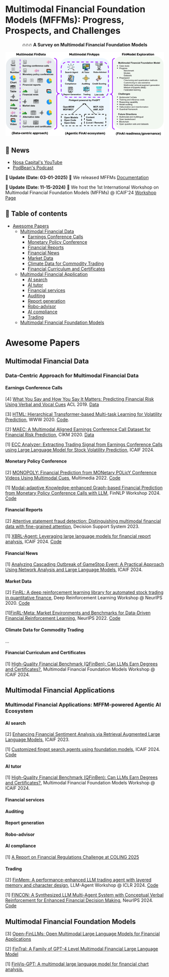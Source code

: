 # Multimodal Financial Foundation Models (MFFMs): Progress, Prospects, and Challenges

<div align="center">
  
🔥🔥🔥 **A Survey on Multimodal Financial Foundation Models**  

<div align="center">
  <img src="pic/overview_new.png" alt="MFFM Framework" width="600px">
</div>

</div>


## 📰 News

+ [Nosa Capital's YouTube](https://www.youtube.com/watch?v=d2S_qugEbMQ)
+ [PodBean's Podcast](https://kathrynj2.podbean.com/e/multimodal-financial-foundation-models-a-paper-review/)
  
**📢 Update (Date: 03-01-2025)**
🚀 We released MFFMs [Documentation](https://awesome-mffms.readthedocs.io/en/latest/#) <br>


**📢 Update (Date: 11-15-2024)**
🚀 We host the 1st International Workshop on Multimodal Financial Foundation Models (MFFMs) @ ICAIF'24
[Workshop Page](https://sites.google.com/view/iwmffm2024/home?authuser=1)



## 📖 Table of contents
- [Awesome Papers](#awesome-papers)
  - [ Multimodal Financial Data](#multimodal-financial-data)
    - [ Earnings Conference Calls](#earnings-conference-calls)
    - [ Monetary Policy Conference](#monetary-policy-conference)
    - [Financial Reports](#financial-reports)
    - [Financial News](#financial-news)
    - [Market Data](#market-data)
    - [Climate Data for Commodity Trading](#climate-data-for-commodity-trading)
    - [Financial Curriculum and Certificates](#financial-curriculum-and-certificates)
  - [ Multimodal Financial Application](#multimodal-financial-application)
    - [AI search](#ai-search)
    - [AI tutor](#ai-tutor)
    - [Financial services](#financial-services)
    - [Auditing](#auditing)
    - [Report generation](#report-generation)
    - [Robo-advisor](#robo-advisor)
    - [AI compliance](#ai-compliance)
    - [Trading](#trading)
  - [Multimodal Financial Foundation Models](#multimodal-financial-foundation-models)


# Awesome Papers
## Multimodal Financial Data
### **Data-Centric Approach for Multimodal Financial Data**
#### Earnings Conference Calls
[4] [What You Say and How You Say It Matters: Predicting Financial Risk Using Verbal and Vocal Cues](https://aclanthology.org/P19-1038.pdf) ACL 2019. [Data](https://github.com/GeminiLn/EarningsCall_Dataset/tree/master)

[3] [HTML: Hierarchical Transformer-based Multi-task Learning for Volatility Prediction](https://dl.acm.org/doi/pdf/10.1145/3366423.3380128?casa_token=nczNU-7cmJ8AAAAA:f8QGb4OhlRADBCm6eNl2Zvuwd5B7WIWUTtsEkAcWum-ValjGaTGSyn7NoZcQ-MgiXN-SkdoQMNg5sw), WWW 2020. [Code](https://github.com/YangLinyi/HTML-Hierarchical-Transformer-based-Multi-task-Learning-for-Volatility-Prediction).

[2] [MAEC: A Multimodal Aligned Earnings Conference Call Dataset for Financial Risk Prediction](https://dl.acm.org/doi/pdf/10.1145/3340531.3412879), CIKM 2020. [Data](https://github.com/Earnings-Call-Dataset/MAEC-A-Multimodal-Aligned-Earnings-Conference-Call-Dataset-for-Financial-Risk-Prediction)

[1] [ECC Analyzer: Extracting Trading Signal from Earnings Conference Calls using Large Language Model for Stock Volatility Prediction](https://dl.acm.org/doi/pdf/10.1145/3677052.3698689), ICAIF 2024.


#### Monetary Policy Conference
[2] [MONOPOLY: Financial Prediction from MONetary POLicY Conference Videos Using Multimodal Cues](https://dl.acm.org/doi/pdf/10.1145/3503161.3548380?casa_token=HGG8_xUXqgYAAAAA:KKB772yfPxxsIo5IhIrZfeEffMkomYa-KYvHt7p7F3awe1bManRzorGFAqrdckPXkjSdMafYLgAdRQ), Multimedia 2022. [Code](https://github.com/monopoly-monitory-policy-calls/MONOPOLY)

[1] [Modal-adaptive Knowledge-enhanced Graph-based Financial Prediction from Monetary Policy Conference Calls with LLM](https://arxiv.org/pdf/2403.16055), FinNLP Workshop 2024.  [Code](https://github.com/OuyangKun10/MANAGER)


#### Financial Reports
[2] [Attentive statement fraud detection: Distinguishing multimodal financial data with fine-grained attention](https://www.sciencedirect.com/science/article/pii/S0167923622001841?casa_token=H5JWNW5xkkIAAAAA:ieMEzMom76ojHKJGekhrh5uBokT2FtYBAWVhBu406vu46YiO_p3jc8OE9EBa3Q91anUykV9s5x4), Decision Support System 2023.

[1] [XBRL-Agent: Leveraging large language models for financial report analysis](https://dl.acm.org/doi/pdf/10.1145/3677052.3698614?casa_token=eFzOiTLZuGkAAAAA:SNON8hhKqSXmkTASdYeemnJ-6z_QGMufywoaTNEzrqtf8-ylo6sjHIIcvScIafgWdAyq0RUCUx25jQ), ICAIF 2024. [Code](https://github.com/Open-Finance-Lab/Chat_XBRL)


#### Financial News
[1] [Analyzing Cascading Outbreak of GameStop Event: A Practical Approach Using Network Analysis and Large Language Models](https://dl.acm.org/doi/pdf/10.1145/3677052.3698636?casa_token=8IWUicpVTmUAAAAA:9RUD7Btk7kf30IAQdRN1GoF0L1_SZNLJ_MgpYl4TD-iM1lzBDW3LT4_EDjis2LoMeWaCHKqBQNKC6A), ICAIF 2024.


#### Market Data
[2] [FinRL: A deep reinforcement learning library for automated stock trading in quantitative finance](https://github.com/AI4Finance-Foundation/FinRL), Deep Reinforcement Learning Workshop @ NeurIPS 2020. [Code](https://github.com/AI4Finance-Foundation/FinRL) 

[1][FinRL-Meta: Market Environments and Benchmarks for Data-Driven Financial Reinforcement Learning](https://proceedings.neurips.cc/paper_files/paper/2022/file/0bf54b80686d2c4dc0808c2e98d430f7-Paper-Datasets_and_Benchmarks.pdf), NeurIPS 2022. [Code](https://github.com/AI4Finance-Foundation/FinRL-Meta)

#### Climate Data for Commodity Trading
...

#### Financial Curriculum and Certificates
[1] [High-Quality Financial Benchmark (QFinBen): Can LLMs Earn Degrees and Certificates?](), Multimodal Financial Foundation Models Workshop @ ICAIF 2024.



## Multimodal Financial Applications
### **Multimodal Financial Applications: MFFM-powered Agentic AI Ecosystem**
#### AI search
[2] [Enhancing Financial Sentiment Analysis via Retrieval Augmented Large Language Models](https://dl.acm.org/doi/pdf/10.1145/3604237.3626866?casa_token=R-mGG04P4qIAAAAA:II3kmTzRmD-fOnRBk_X2ieaeUzsS4m_CWl8vGOQNa0u4ks7CxcZduHD9ymqRCyfxjpZG4kyjg7dPKA), ICAIF 2023.

[1] [Customized fingpt search agents using foundation models](https://dl.acm.org/doi/pdf/10.1145/3677052.3698637?casa_token=3R8UeJJ3L68AAAAA:E_ElzSkM9Nu3TDIr-JlhZkS2vG-5kD2uoAN6PKMz-erSh-s-rcpwjwkzGoyGz95sbI0oE_84ziF9Sw), ICAIF 2024. [Code](https://github.com/Open-Finance-Lab/FinGPT-Search-Agent)


#### AI tutor
[1] [High-Quality Financial Benchmark (QFinBen): Can LLMs Earn Degrees and Certificates?](), Multimodal Financial Foundation Models Workshop @ ICAIF 2024.



#### Financial services


#### Auditing


#### Report generation


#### Robo-advisor


#### AI compliance
[1] [A Report on Financial Regulations Challenge at COLING 2025](https://arxiv.org/pdf/2412.11159)


#### Trading
[2] [FinMem: A performance-enhanced LLM trading agent with layered memory and character design](https://openreview.net/pdf?id=sstfVOwbiG), LLM-Agent Workshop @ ICLR 2024. [Code](https://github.com/pipiku915/FinMem-LLM-StockTrading)

[1] [FINCON: A Synthesized LLM Multi-Agent System with Conceptual Verbal Reinforcement for Enhanced Financial Decision Making](https://proceedings.neurips.cc/paper_files/paper/2024/file/f7ae4fe91d96f50abc2211f09b6a7e49-Paper-Conference.pdf), NeurIPS 2024. [Code](https://github.com/The-FinAI/FinCon)

## Multimodal Financial Foundation Models
[3] [Open-FinLLMs: Open Multimodal Large Language Models for Financial Applications](https://arxiv.org/pdf/2408.11878)

[2] [FinTral: A Family of GPT-4 Level Multimodal Financial Large Language Model](https://aclanthology.org/2024.findings-acl.774/) 

[1] [FinVis-GPT: A multimodal large language model for financial chart analysis.](https://arxiv.org/pdf/2308.01430)



